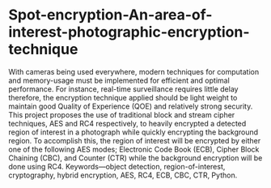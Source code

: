 # Spot-encryption-An-area-of-interest-photographic-encryption-technique

With cameras being used everywhere, modern 
techniques for computation and memory-usage must be 
implemented for efficient and optimal performance. For 
instance, real-time surveillance requires little delay therefore,
the encryption technique applied should be light weight to 
maintain good Quality of Experience (QOE) and relatively 
strong security. This project proposes the use of traditional 
block and stream cipher techniques, AES and RC4 respectively, 
to heavily encrypted a detected region of interest in a 
photograph while quickly encrypting the background region. To 
accomplish this, the region of interest will be encrypted by either 
one of the following AES modes; Electronic Code Book (ECB), 
Cipher Block Chaining (CBC), and Counter (CTR) while the 
background encryption will be done using RC4.
Keywords—object detection, region-of-interest, cryptography, 
hybrid encryption, AES, RC4, ECB, CBC, CTR, Python.
